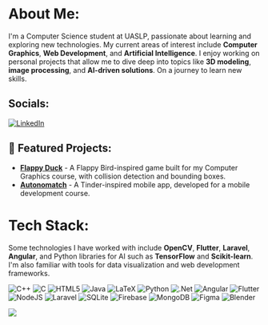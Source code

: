 # About Me:
I'm a Computer Science student at UASLP, passionate about learning and exploring new technologies. My current areas of interest include **Computer Graphics**, **Web Development**, and **Artificial Intelligence**. I enjoy working on personal projects that allow me to dive deep into topics like **3D modeling**, **image processing**, and **AI-driven solutions**. On a journey to learn new skills.

## Socials:
[![LinkedIn](https://img.shields.io/badge/LinkedIn-%230077B5.svg?logo=linkedin&logoColor=white)](https://linkedin.com/in/miguel-angel-garcia-5633672a0/)

## 🚀 Featured Projects:
- **[Flappy Duck](https://github.com/tu-usuario/FlappyDuck)** - A Flappy Bird-inspired game built for my Computer Graphics course, with collision detection and bounding boxes.
- **[Autonomatch](https://github.com/Fundamentos-Moviles/proyecto-final-autonomatch)** - A Tinder-inspired mobile app, developed for a mobile development course.


# Tech Stack:
Some technologies I have worked with include **OpenCV**, **Flutter**, **Laravel**, **Angular**, and Python libraries for AI such as **TensorFlow** and **Scikit-learn**. I'm also familiar with tools for data visualization and web development frameworks.


![C++](https://img.shields.io/badge/c++-%2300599C.svg?style=for-the-badge&logo=c%2B%2B&logoColor=white) ![C](https://img.shields.io/badge/c-%2300599C.svg?style=for-the-badge&logo=c&logoColor=white) ![HTML5](https://img.shields.io/badge/html5-%23E34F26.svg?style=for-the-badge&logo=html5&logoColor=white) ![Java](https://img.shields.io/badge/java-%23ED8B00.svg?style=for-the-badge&logo=openjdk&logoColor=white) ![LaTeX](https://img.shields.io/badge/latex-%23008080.svg?style=for-the-badge&logo=latex&logoColor=white) ![Python](https://img.shields.io/badge/python-3670A0?style=for-the-badge&logo=python&logoColor=ffdd54) ![.Net](https://img.shields.io/badge/.NET-5C2D91?style=for-the-badge&logo=.net&logoColor=white) ![Angular](https://img.shields.io/badge/angular-%23DD0031.svg?style=for-the-badge&logo=angular&logoColor=white) ![Flutter](https://img.shields.io/badge/Flutter-%2302569B.svg?style=for-the-badge&logo=Flutter&logoColor=white) ![NodeJS](https://img.shields.io/badge/node.js-6DA55F?style=for-the-badge&logo=node.js&logoColor=white) ![Laravel](https://img.shields.io/badge/laravel-%23FF2D20.svg?style=for-the-badge&logo=laravel&logoColor=white) ![SQLite](https://img.shields.io/badge/sqlite-%2307405e.svg?style=for-the-badge&logo=sqlite&logoColor=white) ![Firebase](https://img.shields.io/badge/firebase-a08021?style=for-the-badge&logo=firebase&logoColor=ffcd34) ![MongoDB](https://img.shields.io/badge/MongoDB-%234ea94b.svg?style=for-the-badge&logo=mongodb&logoColor=white) ![Figma](https://img.shields.io/badge/figma-%23F24E1E.svg?style=for-the-badge&logo=figma&logoColor=white) ![Blender](https://img.shields.io/badge/blender-%23F5792A.svg?style=for-the-badge&logo=blender&logoColor=white) 

![](https://github-readme-stats.vercel.app/api/top-langs/?username=MiguelGarciaVargas&theme=dark&hide_border=false&include_all_commits=false&count_private=false&layout=compact)

<!-- Proudly created with GPRM ( https://gprm.itsvg.in ) -->
